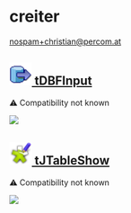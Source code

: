 # creiter
  <nospam+christian@percom.at>

## <a href='./components/tDBFInput/readme.md'><img src='./components/tDBFInput/logo.jpg' width='40' height='40'> tDBFInput</a>
 :warning: Compatibility not known

<img src='./components/tDBFInput/sample.jpg'>

## <a href='./components/tJTableShow/readme.md'><img src='./components/tJTableShow/logo.jpg' width='40' height='40'> tJTableShow</a>
 :warning: Compatibility not known

<img src='./components/tJTableShow/sample.jpg'>
